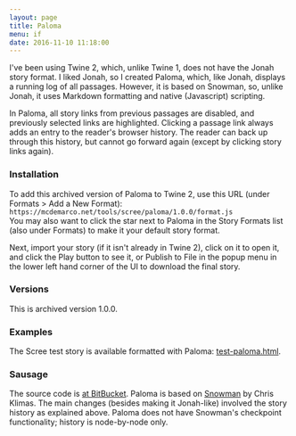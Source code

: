 ```yaml
---
layout: page
title: Paloma
menu: if
date: 2016-11-10 11:18:00
---
```

I've been using Twine 2, which, unlike Twine 1, does not have the Jonah story format.  I liked Jonah, so I created Paloma, which, like Jonah, displays a running log of all passages.  However, it is based on Snowman, so, unlike Jonah, it uses Markdown formatting and native (Javascript) scripting.

In Paloma, all story links from previous passages are disabled, and previously selected links are highlighted.  Clicking a passage link always adds an entry to the reader's browser history.  The reader can back up through this history, but cannot go forward again (except by clicking story links again). 

### Installation

To add this archived version of Paloma to Twine 2, use this URL (under Formats > Add a New Format): `https://mcdemarco.net/tools/scree/paloma/1.0.0/format.js`    
You may also want to click the star next to Paloma in the Story Formats list (also under Formats) to make it your default story format.

Next, import your story (if it isn't already in Twine 2), click on it to open it, and click the Play button to see it, or Publish to File in the popup menu in the lower left hand corner of the UI to download the final story.

### Versions

This is archived version 1.0.0.

### Examples

The Scree test story is available formatted with Paloma:  [test-paloma.html](./test-paloma.html).

### Sausage

The source code is [at BitBucket](https://bitbucket.org/mcdemarco/paloma).  Paloma is based on [Snowman](https://bitbucket.org/klembot/snowman-2) by Chris Klimas.  The main changes (besides making it Jonah-like) involved the story history as explained above.  Paloma does not have Snowman's checkpoint functionality; history is node-by-node only.

